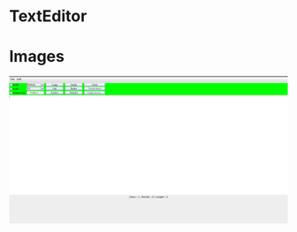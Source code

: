 # TextEditor


# Images

![alt text](https://github.com/ManishDodeja/TextEditor/blob/main/img/texteditorimg.png?raw=true)


